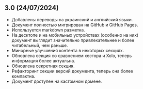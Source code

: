 ## 3.0 (24/07/2024)

- Добавлены переводы на украинский и английский языки.
- Документ полностью мигрирован на GitHub и GitHub Pages.
- Используется markdown разметка.
- На десктопе и на мобильных устройствах (особенно на них) документ выглядит значительно привлекательнее и более
  читабельный, чем раньше.
- Минорные улучшения контента в некоторых секциях.
- Обновлена секция со сравнением хестора и Xolo, теперь информация более актуальна.
- Обновлена секретная секция.
- Рефакторинг секции версий документа, теперь она более компактна.
- Документ доступен на кастомном домене.
